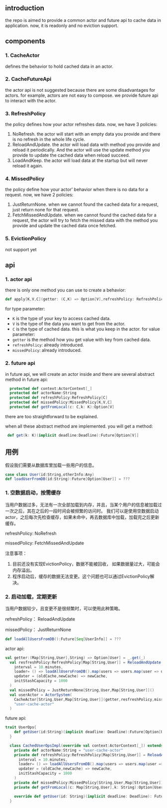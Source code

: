 ## introduction
the repo is aimed to provide a common actor and future api to cache data in application. now, it is readonly and no eviction support.  
## components
### 1. CacheActor
defines the behavior to hold cached data in an actor.
### 2. CacheFutureApi
the actor api is not suggested because there are some disadvantages for actors. for example, actors are not easy to compose.
we provide future api to interact with the actor.
### 3. RefreshPolicy
the policy defines how your actor refreshes data. now, we have 3 policies:
1. NoRefresh. the actor will start with an empty data you provide and there is no refresh in the whole life cycle.
2. ReloadAndUpdate. the actor will load data with method you provide and reload it periodically. And the actor will use the update method you provide to update the cached data when reload succeed.
3. LoadAndKeep. the actor will load data at the startup but will never reload it again.
### 4. MissedPolicy
the policy define how your actor' behavior when there is no data for a request. now, we have 2 policies:
1. JustReturnNone. when we cannot found the cached data for a request, just return none for that request.
2. FetchMissedAndUpdate. when we cannot found the cached data for a request, the actor will try to fetch the missed data with the method you provide and update the cached data once fetched.
### 5. EvictionPolicy
not support yet
## api
### 1. actor api
there is only one method you can use to create a behavior:
```scala
def apply[K,V,C](getter: (C,K) => Option[V],refreshPolicy: RefreshPolicy[C], missedPolicy: MissedPolicy[K,V,C]):Behavior[Command[K,V,C]]
```
for type parameter:
* `K` is the type of your key to access cached data. 
* `V` is the type of the data you want to get from the actor.
* `C` is the type of cached data. this is what you keep in the actor.
for value parameter:
* `getter` is the method how you get value with key from cached data.
* `refreshPolicy`: already introduced.
* `missedPolicy`: already introduced.
### 2. future api
in future api, we will create an actor inside and there are several abstract method in future api:
```scala
  protected def context:ActorContext[_]
  protected def actorName:String
  protected def refreshPolicy:RefreshPolicy[C]
  protected def missedPolicy:MissedPolicy[K,V,C]
  protected def getFromLocal(c: C,k: K):Option[V]
```
there are too straightforward to be explained.

when all these abstract method are implemented. you will get a method:
```scala
 def get(k: K)(implicit deadline:Deadline):Future[Option[V]]
```
## 用例
假设我们需要从数据库里加载一些用户的信息。
```scala
case class User(id:String,otherInfo:Any)
def loadUserFromDB(id:String):Future[Option[User]] = ???
``` 
### 1. 空数据启动，按需缓存
当用户数据过多，无法有一次全部加载到内存，并且，当某个用户的信息被加载过一次之后，其在之后的一段时间会被频繁的访问时。
我们可以是使用空数据启动actor，之后每次先检查缓存，如果未命中，再去数据库中加载，加载完之后更新缓存。

refreshPolicy: NoRefresh

missedPolicy: FetchMissedAndUpdate

注意事项：
1. 目前还没有实现EvictionPolicy，数据不能被回收， 如果数据量过大，可能会内存溢出。
2. 程序启动后，缓存的数据无法变更。这个问题也可以通过EvictionPolicy解决。
### 2. 启动加载，定期更新
当用户数据较少，且变更不是很频繁时，可以使用此种策略。

refreshPolicy： ReloadAndUpdate

missedPolicy： JustReturnNone

```scala
def loadAllUsersFromDB():Future[Seq[UserInfo]] = ???
```
actor api:
```scala
val getter:(Map[String,User],String) => Option[User] = _.get(_)
  val resfreshPolicy:RefreshPolicy[Map[String,User]] = ReloadAndUpdate(
    interval = 10.minutes,
    loader= () => loadAllUsersFromDB().map(users => users.map(user => user.id -> user).toMap),
    updater = (oldCache,newCache) => newCache,
    initStashCapacity = 1000
  )
  val missedPolicy = JustReturnNone[String,User,Map[String,User]]()
  val userActor = ActorSystem(
    CacheActor[String,User,Map[String,User]](getter,resfreshPolicy,missedPolicy),
    "user-cache-actor"
  )
```
future api:
```scala
trait UserOps{
    def getUser(id:String)(implicit deadline: Deadline):Future[Option[User]]
  }

  class CachedUserOpsImpl(override val context:ActorContext[_]) extends UserOps with CacheFutureApi[String,User,Map[String,User]]{
    private def actorName:String = "user-cache-actor"
    private def refreshPolicy:RefreshPolicy[Map[String,User]] = ReloadAndUpdate(
      interval = 10.minutes,
      loader= () => loadAllUsersFromDB().map(users => users.map(user => user.id -> user).toMap),
      updater = (oldCache,newCache) => newCache,
      initStashCapacity = 1000
    )
    private def missedPolicy:MissedPolicy[String,User,Map[String,User]] = JustReturnNone[String,User,Map[String,User]]()
    private def getFromLocal(c: Map[String,User],k: String):Option[User] = c.get(k)

    override def getUser(id: String)(implicit deadline: Deadline): Future[Option[User]] = get(id)
  }
```



